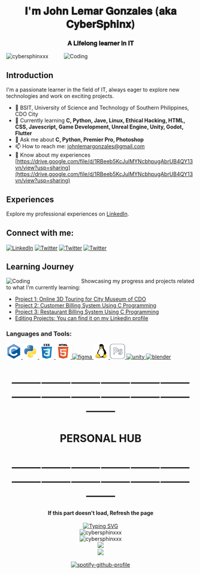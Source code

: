 

<h1 align="center">𝐈'𝐦 𝐉𝐨𝐡𝐧 𝐋𝐞𝐦𝐚𝐫 𝐆𝐨𝐧𝐳𝐚𝐥𝐞𝐬 (𝐚𝐤𝐚 𝐂𝐲𝐛𝐞𝐫𝐒𝐩𝐡𝐢𝐧𝐱)</h1>
<h3 align="center">𝐀 𝐋𝐢𝐟𝐞𝐥𝐨𝐧𝐠 𝐥𝐞𝐚𝐫𝐧𝐞𝐫 𝐢𝐧 𝐈𝐓</h3>
<img align="right" alt="Coding" width="350" src="https://media0.giphy.com/media/v1.Y2lkPTc5MGI3NjExMDUxbGo1NWc1MjRqdTk1Ynpsb2U3emFvcmphOW9rdTlqa2Y2NnB5NSZlcD12MV9pbnRlcm5hbF9naWZfYnlfaWQmY3Q9cw/QssGEmpkyEOhBCb7e1/giphy.gif">

<p align="left"> <img src="https://komarev.com/ghpvc/?username=cybersphinxxx&label=Profile%20views&color=0e75b6&style=flat" alt="cybersphinxxx" /> </p>

## Introduction

I'm a passionate learner in the field of IT, always eager to explore new technologies and work on exciting projects.

- 🏫 BSIT, University of Science and Technology of Southern Philippines, CDO City
- 🌱 Currently learning **C, Python, Jave, Linux, Ethical Hacking, HTML, CSS, Javescript, Game Development, Unreal Engine, Unity, Godot, Flutter**
- 💬 Ask me about **C, Python, Premier Pro, Photoshop**
- 📫 How to reach me: [johnlemargonzales@gmail.com](mailto:johnlemargonzales@gmail.com)
- 📄 Know about my experiences [https://drive.google.com/file/d/1RBeeb5KcJulMYNcbhpugAbrUB4QY13vn/view?usp=sharing](https://drive.google.com/file/d/1RBeeb5KcJulMYNcbhpugAbrUB4QY13vn/view?usp=sharing)

## Experiences

Explore my professional experiences on [LinkedIn](https://linkedin.com/in/john-lemar-gonzales-28011b28b).

## Connect with me:

<p align="left">
  <a href="https://linkedin.com/in/john-lemar-gonzales-28011b28b/" target="_blank"><img align="center" src="https://raw.githubusercontent.com/rahuldkjain/github-profile-readme-generator/master/src/images/icons/Social/linked-in-alt.svg" alt="LinkedIn" height="30" width="40" /></a>
  <a href="https://twitter.com/Cyber_Sphinx_x" target="_blank"><img align="center" src="https://raw.githubusercontent.com/rahuldkjain/github-profile-readme-generator/master/src/images/icons/Social/twitter.svg" alt="Twitter" height="30" width="40" /></a>
  <a href="https://www.facebook.com/johnlemgonzales" target="_blank"><img align="center" src="https://raw.githubusercontent.com/rahuldkjain/github-profile-readme-generator/master/src/images/icons/Social/facebook.svg" alt="Twitter" height="30" width="40" /></a>
  <a href="https://discord.gg/74jFFFgjNT" target="_blank"><img align="center" src="https://raw.githubusercontent.com/rahuldkjain/github-profile-readme-generator/master/src/images/icons/Social/discord.svg" alt="Twitter" height="30" width="40" /></a>
</p>

## Learning Journey
<img align="left" alt="Coding" width="200" src="https://media1.giphy.com/media/v1.Y2lkPTc5MGI3NjExbHZhODFhczE4MWJyenR6andwYmliMXhjbnd6bXVsMjExaXpkNzUxcCZlcD12MV9pbnRlcm5hbF9naWZfYnlfaWQmY3Q9cw/pSfIB8mPvnWofsOdKX/giphy.gif">
Showcasing my progress and projects related to what I'm currently learning:

- [Project 1: Online 3D Touring for City Museum of CDO](https://www.roblox.com/games/13258489628/Online-3D-Touring-for-City-Museum-of-CDO)
- [Project 2: Customer Billing System Using C Programming](https://github.com/CyberSphinxxx/CustomerBillingSytemInC)
- [Project 3: Restaurant Billing System Using C Programming](https://github.com/CyberSphinxxx/RestaurantBillingCProgramming)
- [Editing Projects: You can find it on my Linkedin profile](https://linkedin.com/in/john-lemar-gonzales-28011b28b/)

<h3 align="left">Languages and Tools:</h3>
<p align="left">
<a href="https://www.cprogramming.com/" target="_blank" rel="noreferrer"> <img src="https://raw.githubusercontent.com/devicons/devicon/master/icons/c/c-original.svg" alt="c" width="40" height="40"/> </a>
<a href="https://www.python.org/" target="_blank" rel="noreferrer"> <img src="https://raw.githubusercontent.com/devicons/devicon/master/icons/python/python-original.svg" alt="python" width="40" height="40"/> </a>
<a href="https://www.w3schools.com/css/" target="_blank" rel="noreferrer"> <img src="https://raw.githubusercontent.com/devicons/devicon/master/icons/css3/css3-original-wordmark.svg" alt="css3" width="40" height="40"/> </a>
<a href="https://www.w3.org/html/" target="_blank" rel="noreferrer"> <img src="https://raw.githubusercontent.com/devicons/devicon/master/icons/html5/html5-original-wordmark.svg" alt="html5" width="40" height="40"/> </a>
<a href="https://www.figma.com/" target="_blank" rel="noreferrer"> <img src="https://www.vectorlogo.zone/logos/figma/figma-icon.svg" alt="figma" width="40" height="40"/> </a>
<a href="https://www.linux.org/" target="_blank" rel="noreferrer"> <img src="https://raw.githubusercontent.com/devicons/devicon/master/icons/linux/linux-original.svg" alt="linux" width="40" height="40"/> </a>
<a href="https://www.photoshop.com/en" target="_blank" rel="noreferrer"> <img src="https://raw.githubusercontent.com/devicons/devicon/master/icons/photoshop/photoshop-line.svg" alt="photoshop" width="40" height="40"/> </a>
<a href="https://unity.com/" target="_blank" rel="noreferrer"> <img src="https://www.vectorlogo.zone/logos/unity3d/unity3d-icon.svg" alt="unity" width="40" height="40"/> </a>
<a href="https://www.blender.org/" target="_blank" rel="noreferrer"> <img src="https://download.blender.org/branding/community/blender_community_badge_white.svg" alt="blender" width="40" height="40"/> </a>

</p>


<h1 align="center">⸻⸻⸻⸻⸻⸻⸻⸻⸻⸻⸻⸻⸻</h1>
<h1 align="center">PERSONAL HUB</h1>
<h1 align="center">⸻⸻⸻⸻⸻⸻⸻⸻⸻⸻⸻⸻⸻</h1>

<h4 align="center">If this part doesn't load, Refresh the page</h1>

<div align="center">
<a href="https://git.io/typing-svg"><img src="https://readme-typing-svg.demolab.com?font=Fira+Code&weight=600&size=30&pause=1000&color=5DF70F&random=false&width=510&lines=%F0%9D%90%87%F0%9D%90%84%F0%9D%90%8B%F0%9D%90%8B%F0%9D%90%8E+%F0%9D%90%95%F0%9D%90%88%F0%9D%90%92%F0%9D%90%88%F0%9D%90%93%F0%9D%90%8E%F0%9D%90%91!;%F0%9D%90%96%F0%9D%90%9E%F0%9D%90%A5%F0%9D%90%9C%F0%9D%90%A8%F0%9D%90%A6%F0%9D%90%9E+%F0%9D%90%AD%F0%9D%90%A8+%F0%9D%90%A6%F0%9D%90%B2+%F0%9D%90%A0%F0%9D%90%A2%F0%9D%90%AD%F0%9D%90%A1%F0%9D%90%AE%F0%9D%90%9B+%F0%9D%90%A9%F0%9D%90%AB%F0%9D%90%A8%F0%9D%90%9F%F0%9D%90%A2%F0%9D%90%A5%F0%9D%90%9E;%F0%9D%90%85%F0%9D%90%9E%F0%9D%90%9E%F0%9D%90%A5+%F0%9D%90%9F%F0%9D%90%AB%F0%9D%90%9E%F0%9D%90%9E+%F0%9D%90%AD%F0%9D%90%A8+%F0%9D%90%A5%F0%9D%90%A8%F0%9D%90%A8%F0%9D%90%A4+%F0%9D%90%9A%F0%9D%90%AB%F0%9D%90%A8%F0%9D%90%AE%F0%9D%90%A7%F0%9D%90%9D" alt="Typing SVG" /></a>
</div>

<div align="center">
    <img height="295px" src="https://github-readme-stats.vercel.app/api/top-langs?username=cybersphinxxx&show_icons=true&locale=en&layout=compact" alt="cybersphinxxx"/>
</div>

<div align="center">
    <img height="210px" src="https://github-readme-streak-stats.herokuapp.com/?user=cybersphinxxx&" alt="cybersphinxxx"/>
</div>

<div align="center">
    <img height="150px" src="https://github-profile-trophy.vercel.app/?username=CyberSphinxxx&&title=MultiLanguage,Repositories,Commits&column=3&margin-w=30&margin-h=15"/>
</div>

<div align="center">
<a href="https://stats.dooboo.io/en/stats/CyberSphinxxx"><img src="https://stats.dooboo.io/api/github-stats?login=CyberSphinxxx" width="537" /></a>
</div>

<div align="center">

[![spotify-github-profile](https://spotify-github-profile.vercel.app/api/view?uid=216buc3cy35iuxknnl37fb2lq&cover_image=true&theme=natemoo-re&show_offline=true&background_color=04ff00&interchange=false&bar_color=ff0000&bar_color_cover=true)](https://github.com/kittinan/spotify-github-profile)
</div>
